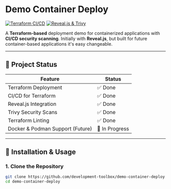 # Demo Container Deploy

[![Terraform CI/CD](https://github.com/development-toolbox/demo-container-deploy/actions/workflows/terraform-ci.yml/badge.svg)](https://github.com/development-toolbox/demo-container-deploy/actions/workflows/terraform-ci.yml)
[![Reveal.js & Trivy](https://github.com/development-toolbox/demo-container-deploy/actions/workflows/revealjs-trivy.yml/badge.svg)](https://github.com/development-toolbox/demo-container-deploy/actions/workflows/revealjs-trivy.yml)


A **Terraform-based** deployment demo for containerized applications with **CI/CD security scanning**. Initially with **Reveal.js**, but built for future container-based applications it's easy changeable.

---

## 🚀 **Project Status**
| Feature                | Status |
|------------------------|--------|
| Terraform Deployment  | ✅ Done  |
| CI/CD for Terraform   | ✅ Done  |
| Reveal.js Integration | ✅ Done  |
| Trivy Security Scans  | ✅ Done  |
| Terraform Linting     | ✅ Done  |
| Docker & Podman Support (Future) | 🔄 In Progress |

---

## 📌 **Installation & Usage**

### **1. Clone the Repository**
```bash
git clone https://github.com/development-toolbox/demo-container-deploy.git
cd demo-container-deploy
